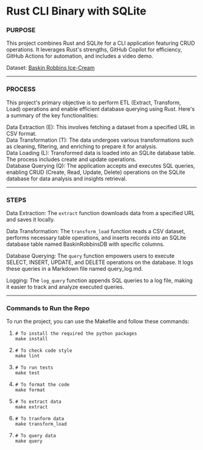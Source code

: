 # Rust CLI Binary with SQLite

### PURPOSE

This project combines Rust and SQLite for a CLI application featuring CRUD operations. It leverages Rust's strengths, GitHub Copilot for efficiency, GitHub Actions for automation, and includes a video demo.

Dataset: [Baskin Robbins Ice-Cream](https://raw.githubusercontent.com/prasertcbs/basic-dataset/master/baskin_icecream.csv)

***

### PROCESS

This project's primary objective is to perform ETL (Extract, Transform, Load) operations and enable efficient database querying using Rust. Here's a summary of the key functionalities:

Data Extraction (E): This involves fetching a dataset from a specified URL in CSV format.  
Data Transformation (T): The data undergoes various transformations such as cleaning, filtering, and enriching to prepare it for analysis.  
Data Loading (L): Transformed data is loaded into an SQLite database table. The process includes create and update operations.  
Database Querying (Q): The application accepts and executes SQL queries, enabling CRUD (Create, Read, Update, Delete) operations on the SQLite database for data analysis and insights retrieval.  

***

### STEPS

Data Extraction: The `extract` function downloads data from a specified URL and saves it locally.

Data Transformation: The `transform_load` function reads a CSV dataset, performs necessary table operations, and inserts records into an SQLite database table named BaskinRobbinsDB with specific columns.

Database Querying: The `query` function empowers users to execute SELECT, INSERT, UPDATE, and DELETE operations on the database. It logs these queries in a Markdown file named query_log.md.

Logging: The `log_query` function appends SQL queries to a log file, making it easier to track and analyze executed queries.

***

### Commands to Run the Repo

To run the project, you can use the Makefile and follow these commands:
1. ```
   # To install the required the python packages
   make install
   ```
2. ```
   # To check code style
   make lint
   ```
3. ```
   # To run tests
   make test
   ```
4. ```
   # To format the code
   make format
   ```
5. ```
   # To extract data
   make extract
   ```
6. ```
   # To tranform data
   make transform_load
   ```
7. ```
   # To query data
   make query
   ```

